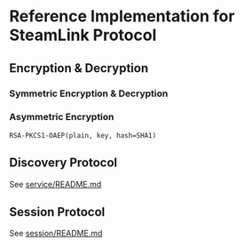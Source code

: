 # Reference Implementation for SteamLink Protocol

## Encryption & Decryption

### Symmetric Encryption & Decryption

### Asymmetric Encryption

```
RSA-PKCS1-OAEP(plain, key, hash=SHA1)
```

## Discovery Protocol

See [service/README.md](https://github.com/mariotaku/steamlink.py/tree/master/service)

## Session Protocol

See [session/README.md](https://github.com/mariotaku/steamlink.py/tree/master/session)